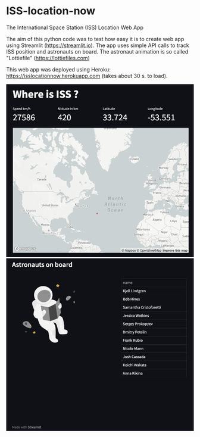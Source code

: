 # ISS-location-now
The International Space Station (ISS) Location Web App

The aim of this python code was to test how easy it is to create web app using Streamlit (https://streamlit.io). The app uses simple API calls to track ISS position and astronauts on board. The astronaut animation is so called "Lottiefile" (https://lottiefiles.com)

This web app was deployed using Heroku: https://isslocationnow.herokuapp.com (takes about 30 s. to load).

<img src="/images/10.10.2022 screen1.png" width="600">
<img src="/images/10.10.2022 screen2.png" width="600">
